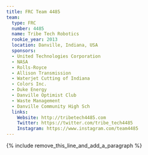 ```yaml
---
title: FRC Team 4485
team:
  type: FRC
  number: 4485
  name: Tribe Tech Robotics
  rookie_year: 2013
  location: Danville, Indiana, USA
  sponsors:
  - United Technologies Corporation
  - NASA
  - Rolls-Royce
  - Allison Transmission
  - Waterjet Cutting of Indiana
  - Colors Inc.
  - Duke Energy
  - Danville Optimist Club
  - Waste Management
  - Danville Community High Sch
  links:
    Website: http://tribetech4485.com
    Twitter: https://twitter.com/tribe_tech4485
    Instagram: https://www.instagram.com/team4485
---
```


{% include remove_this_line_and_add_a_paragraph %}
